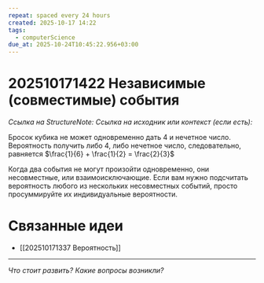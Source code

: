 ```yaml
---
repeat: spaced every 24 hours
created: 2025-10-17 14:22
tags:
  - computerScience
due_at: 2025-10-24T10:45:22.956+03:00
---
```

# 202510171422 Независимые (совместимые) события

*Ссылка на StructureNote:*
*Ссылка на исходник или контекст (если есть):*

Бросок кубика не может одновременно дать 4 и нечетное число. Вероятность получить либо 4, либо нечетное число, следовательно, равняется $\frac{1}{6} + \frac{1}{2} = \frac{2}{3}$

Когда два события не могут произойти одновременно, они несовместные, или взаимоисключающие. Если вам нужно подсчитать вероятность любого из нескольких несовместных событий, просто просуммируйте их индивидуальные вероятности.

# Связанные идеи

- [[202510171337 Вероятность]]

---

*Что стоит развить? Какие вопросы возникли?*
